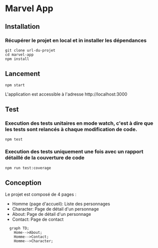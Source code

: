 # Marvel App

## Installation

### Récupérer le projet en local et in installer les dépendances

```
git clone url-du-projet
cd marvel-app
npm install
```


## Lancement
```
npm start
```
L'application est accessible à l'adresse http://localhost:3000


## Test
### Execution des tests unitaires en mode watch, c'est à dire que les tests sont relancés à chaque modification de code.
```
npm test
```
### Execution des tests uniquement une fois avec un rapport détaillé de la couverture de code
```
npm run test:coverage
```

## Conception

Le projet est composé de 4 pages :
- Homme (page d'accueil): Liste des personnages
- Character: Page de détail d'un personnage
- About: Page de détail d'un personnage
- Contact: Page de contact

```mermaid
  graph TD;
    Home-->About;
    Homme-->Contact;
    Homme-->Character;
```